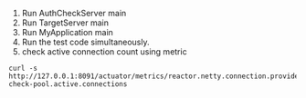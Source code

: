 1. Run AuthCheckServer main
2. Run TargetServer main
3. Run MyApplication main 
4. Run the test code simultaneously.
5. check active connection count using metric
```
curl -s http://127.0.0.1:8091/actuator/metrics/reactor.netty.connection.provider.auth-check-pool.active.connections
```

